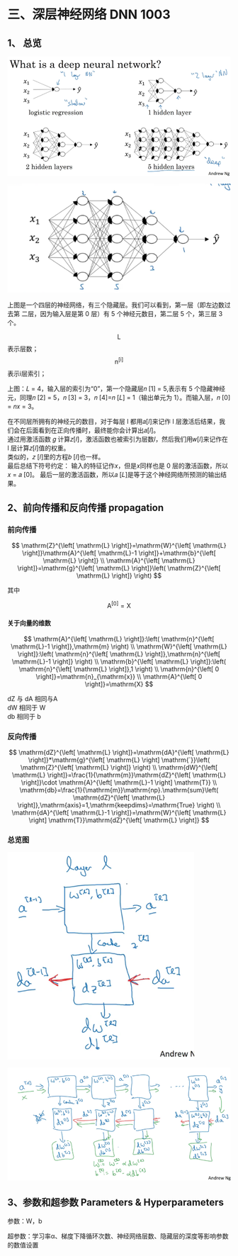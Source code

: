 # 三、深层神经网络 DNN 1003

## 1、 总览

![1004_01.png](https://github.com/ta00231/DeepLearning/blob/main/Pictures/1004_01.png)

![1004_02.png](https://github.com/ta00231/DeepLearning/blob/main/Pictures/1004_02.png)

上图是一个四层的神经网络，有三个隐藏层。我们可以看到，第一层（即左边数过去第
二层，因为输入层是第 0 层）有 5 个神经元数目，第二层 5 个，第三层 3 个。

$$
\mathrm{L}
$$
表示层数；
$$
\mathrm{n}^{\left[ \mathrm{i} \right]}
$$
表示i层索引；

上图：𝐿 = 4，输入层的索引为“0”，第一个隐藏层𝑛
[1] = 5,表示有 5
个隐藏神经元，同理𝑛
[2] = 5，𝑛
[3] = 3，𝑛
[4]=𝑛
[𝐿] = 1（输出单元为 1）。而输入层，𝑛
[0] =
𝑛𝑥 = 3。

在不同层所拥有的神经元的数目，对于每层 l 都用𝑎[𝑙]来记作 l 层激活后结果，我们会在后面看到在正向传播时，最终能你会计算出𝑎[𝑙]。  
通过用激活函数 𝑔 计算𝑧[𝑙]，激活函数也被索引为层数𝑙，然后我们用𝑤[𝑙]来记作在 l 层计算𝑧[𝑙]值的权重。  
类似的，𝑧
[𝑙]里的方程𝑏
[𝑙]也一样。  
最后总结下符号约定：
输入的特征记作𝑥，但是𝑥同样也是 0 层的激活函数，所以𝑥 = 𝑎
[0]。
最后一层的激活函数，所以𝑎
[𝐿]是等于这个神经网络所预测的输出结果。


## 2、前向传播和反向传播 propagation

### 前向传播

$$
\mathrm{Z}^{\left[ \mathrm{L} \right]}=\mathrm{W}^{\left[ \mathrm{L} \right]}\mathrm{A}^{\left[ \mathrm{L}-1 \right]}+\mathrm{b}^{\left[ \mathrm{L} \right]}
\\
\mathrm{A}^{\left[ \mathrm{L} \right]}=\mathrm{g}^{\left[ \mathrm{L} \right]}\left( \mathrm{Z}^{\left[ \mathrm{L} \right]} \right) 
$$


其中

$$
\mathrm{A}^{\left[ 0 \right]}=\mathrm{X}
$$


#### 关于向量的维数

$$
\mathrm{A}^{\left[ \mathrm{L} \right]}:\left( \mathrm{n}^{\left[ \mathrm{L}-1 \right]},\mathrm{m} \right) 
\\
\mathrm{W}^{\left[ \mathrm{L} \right]}:\left( \mathrm{n}^{\left[ \mathrm{L} \right]},\mathrm{n}^{\left[ \mathrm{L}-1 \right]} \right) 
\\
\mathrm{b}^{\left[ \mathrm{L} \right]}:\left( \mathrm{n}^{\left[ \mathrm{L} \right]},1 \right) 
\\
\mathrm{n}^{\left[ 0 \right]}=\mathrm{n}_{\mathrm{x}}
\\
\mathrm{A}^{\left[ 0 \right]}=\mathrm{X}
$$


dZ 与 dA 相同与A  
dW 相同于 W  
db 相同于 b

### 反向传播

$$
\mathrm{dZ}^{\left[ \mathrm{L} \right]}=\mathrm{dA}^{\left[ \mathrm{L} \right]}*\mathrm{g}^{\left[ \mathrm{L} \right] \mathrm{`}}\left( \mathrm{Z}^{\left[ \mathrm{L} \right]} \right) 
\\
\mathrm{dW}^{\left[ \mathrm{L} \right]}=\frac{1}{\mathrm{m}}\mathrm{dZ}^{\left[ \mathrm{L} \right]}\cdot \mathrm{A}^{\left[ \mathrm{L}-1 \right] \mathrm{T}}
\\
\mathrm{db}=\frac{1}{\mathrm{m}}\mathrm{np}.\mathrm{sum}\left( \mathrm{dZ}^{\left[ \mathrm{L} \right]},\mathrm{axis}=1,\mathrm{keepdims}=\mathrm{True} \right) 
\\
\mathrm{dA}^{\left[ \mathrm{L}-1 \right]}=\mathrm{W}^{\left[ \mathrm{L} \right] \mathrm{T}}\mathrm{dZ}^{\left[ \mathrm{L} \right]}
$$


### 总览图

![1004_03.png](https://github.com/ta00231/DeepLearning/blob/main/Pictures/1004_03.png)

![1004_04.png](https://github.com/ta00231/DeepLearning/blob/main/Pictures/1004_04.png)

## 3、参数和超参数 Parameters & Hyperparameters

参数：W，b

超参数：学习率α、梯度下降循环次数、神经网络层数、隐藏层的深度等影响参数的数值设置
